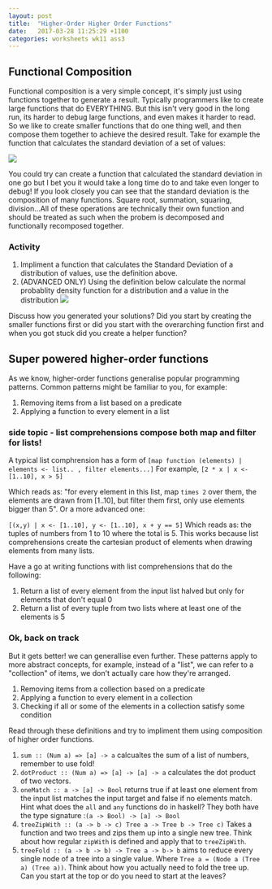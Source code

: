 ```yaml
---
layout: post
title:  "Higher-Order Higher Order Functions"
date:   2017-03-28 11:25:29 +1100
categories: worksheets wk11 ass3
---
```


## Functional Composition
Functional composition is a very simple concept, it's simply just using functions together to generate a result. Typically programmers like to create large functions that do EVERYTHING. But this isn't very good in the long run, its harder to debug large functions, and even makes it harder to read. So we like to create smaller functions that do one thing well, and then compose them together to achieve the desired result. Take for example the function that calculates the standard deviation of a set of values: 

![](https://qph.fs.quoracdn.net/main-qimg-763e528ea0b80662d805b1a45e9ff3d6)

You could try can create a function that calculated the standard deviation in one go but I bet you it would take a long time do to and take even longer to debug! If you look closely you can see that the standard deviation is the composition of many functions. Square root, summation, squaring, division...All of these operations are technically their own function and should be treated as such when the probem is decomposed and functionally recomposed together.

### Activity
1. Impliment a function that calculates the Standard Deviation of a distribution of values, use the definition above.
2. (ADVANCED ONLY) Using the definition below calculate the normal probablity density function for a distribution and a value in the distribution
![](https://fthmb.tqn.com/9usa32t1cvBlQmzx6Fs0YjZ262k=/768x0/filters:no_upscale():max_bytes(150000):strip_icc()/bellformula-56b749555f9b5829f8380dc8.jpg)

Discuss how you generated your solutions? Did you start by creating the smaller functions first or did you start with the overarching function first and when you got stuck did you create a helper function?


## Super powered higher-order functions

As we know, higher-order functions generalise popular programming patterns. Common patterns might be familiar to you, for example: 
1. Removing items from a list based on a predicate
2. Applying a function to every element in a list

### side topic - list comprehensions compose both map and filter for lists!
A typical list comphrension has a form of 
`[map function (elements) | elements <- list.. , filter elements...]` For example, 
`[2 * x | x <- [1..10], x > 5]` 

Which reads as: "for every element in this list, map `times 2` over them, the elements are drawn from [1..10], but filter them first, only use elements bigger than 5".
Or a more advanced one:

`[(x,y) | x <- [1..10], y <- [1..10], x + y == 5]`
Which reads as: the tuples of numbers from 1 to 10 where the total is 5. This works because list comprehensions create the cartesian product of elements when drawing elements from many lists.

Have a go at writing functions with list comprehensions that do the following:
1. Return a list of every element from the input list halved but only for elements that don't equal 0
2. Return a list of every tuple from two lists where at least one of the elements is 5

### Ok, back on track
But it gets better! we can generallise even further. These patterns apply to more abstract concepts, for example, instead of a "list", we can refer to a "collection" of items, we don't actually care how they're arranged.
1. Removing items from a collection based on a predicate
2. Applying a function to every element in a collection
3. Checking if all or some of the elements in a collection satisfy some condition

Read through these definitions and try to impliment them using composition of higher order functions.

1. `sum :: (Num a) => [a] -> a` calcualtes the sum of a list of numbers, remember to use fold!
2. `dotProduct :: (Num a) => [a] -> [a] -> a` calculates the dot product of two vectors.
3. `oneMatch :: a -> [a] -> Bool` returns true if at least one element from the input list matches the input target and false if no elements match. Hint what does the `all` and `any` functions do in haskell? They both have the type signature :`(a -> Bool) -> [a] -> Bool`
4. `treeZipWith :: (a -> b -> c) Tree a -> Tree b -> Tree c)` Takes a function and two trees and zips them up into a single new tree. Think about how regular `zipWith` is defined and apply that to `treeZipWith`.
5. `treeFold :: (a -> b -> b) -> Tree a -> b-> b` aims to reduce every single node of a tree into a single value. Where `Tree a = (Node a (Tree a) (Tree a))`. Think about how you actually need to fold the tree up. Can you start at the top or do you need to start at the leaves?
